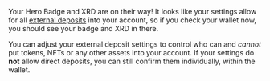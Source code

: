 Your Hero Badge and XRD are on their way! It looks like your settings allow for all [external deposits](?glossaryAnchor=Deposit) into your account, so if you check your wallet now, you should see your badge and XRD in there.

You can adjust your external deposit settings to control who can and _cannot_ put tokens, NFTs or any other assets into your account. If your settings do **not** allow direct deposits, you can still confirm them individually, within the wallet.
